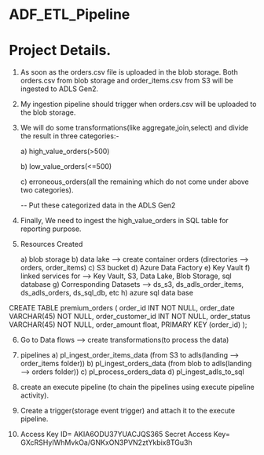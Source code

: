 # ADF_ETL_Pipeline

Project Details.
===============

1. As soon as the orders.csv file is uploaded in the blob storage. Both orders.csv from blob storage and order_items.csv from S3 will be ingested to ADLS Gen2.

2. My ingestion pipeline should trigger when orders.csv will be uploaded to the blob storage.

3. We will do some transformations(like aggregate,join,select) and divide the result in three categories:-

	a) high_value_orders(>500)

	b) low_value_orders(<=500)

	c) erroneous_orders(all the remaining which do not come under above two categories).

	-- Put these categorized data in the ADLS Gen2


4. Finally, We need to ingest the high_value_orders in SQL table for reporting purpose.


5. Resources Created

	a) blob storage
	b) data lake --> create container orders (directories --> orders, order_items)
	c) S3 bucket
	d) Azure Data Factory
	e) Key Vault
	f) linked services for --> Key Vault, S3, Data Lake, Blob Storage, sql database
	g) Corresponding Datasets --> ds_s3, ds_adls_order_items, ds_adls_orders, ds_sql_db, etc
	h) azure sql data base

CREATE TABLE premium_orders (
order_id INT NOT NULL,
order_date VARCHAR(45) NOT NULL,
order_customer_id INT NOT NULL,
order_status VARCHAR(45) NOT NULL,
order_amount float,
PRIMARY KEY (order_id)
);

6. Go to Data flows --> create transformations(to process the data)


7. pipelines
	a) pl_ingest_order_items_data (from S3 to adls(landing --> order_items folder))
	b) pl_ingest_orders_data (from blob to adls(landing --> orders folder))
	c) pl_process_orders_data
	d) pl_ingest_adls_to_sql

8. create an execute pipeline (to chain the pipelines using execute pipeline activity).

9. Create a trigger(storage event trigger) and attach it to the execute pipeline.


6. Access Key ID= AKIA6ODU37YUACJQS365
   Secret Access Key= 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

